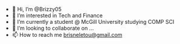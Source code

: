 - 👋 Hi, I’m @Brizzy05
- 👀 I’m interested in Tech and Finance
- 🌱 I’m currently a student @ McGill University studying COMP SCI
- 💞️ I’m looking to collaborate on ...
- 📫 How to reach me brisneletou@gmail.com

<!---
Brizzy05/Brizzy05 is a ✨ special ✨ repository because its `README.md` (this file) appears on your GitHub profile.
You can click the Preview link to take a look at your changes.
--->
